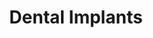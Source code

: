 ---
templateKey: specialties-page
language: en
title: Dental Implants
redirects: /especialidades/implantes-dentales/
published: true
# Hero Section
hero:
  display: true
  type: default
  image: /img/hero-dental-implants.png
  parallax: false
  title: >
    <span class="bebas" style="font-family:Bebas Neue Bold;color:white;font-weight:lighter">DENTAL IMPLANTS</span>
  indicator: false
  halfSize: true

# Heading Section
specialtiesHeading:
  display: true
  img: /img/icon-dental-implants.jpg
  content: The use of Osseointegrated Dental Implants in the Oral Rehabilitation of partially or totally edentulous patients has been fully consolidated as a reliable and highly predictable alternative in the long term.

# Aside section
paragraphSection:
  body: >
    <p>Undoubtedly, one of the most spectacular advances of the modern dentistry is the development of dental implants. These <b>are small titanium devices in the form of a cylinder and that, due to their high degree of biocompatibility, are capable of osseointegrate into the maxillary structures to “ideally” replace teeth lost</b> due to decay, trauma and periodontal disease, thus avoiding the use of old ones removable prostheses.</p>
    <p>With the LAST GENERATION IMPLANTS <b>the surgical procedure of placement is quite simple, fast and painless.</b> However, it must always be performed by Specialists in Oral or Maxillofacial Surgery, since the technique to be used is quite sensitive and requires extensive surgical and anatomical knowledge of oral tissues and structures.</p>
    <p><b>Another essential factor in advanced Implantology is the restorative aspect.</b> If the prosthesis that is then placed on the implant is not well designed, the harmful forces generated by chewing will inevitably lead to its failure. Hence the importance and necessity of MULTIDISCIPLINARY TREATMENT in oral rehabilitation with osseointegrated dental implants. <b>In our clinic the second phase of the treatment or prosthetic phase is always in charge of the Prosthodontics Specialist Dentist</b>, since no one better than him is able to handle the complicated principles and foundations of occlusion physiology, that is, in the way he should relate that implant and that prosthesis with the rest of the teeth when the patient comes into function to eat and chew.</p>
    <p>Finally, and in pro of the long-term success of the treatment, it is also imperative to highlight the importance of <b>complying with a good consensual periodontal maintenance protocol</b>, which at 12-month intervals, allows us to keep healthy gums and prosthetic elements in perfect aesthetic and structural condition.</p>
    
  image: /img/aside-dental-implants.jpg

# Quote Section
quote:
  title: ''
  body: >
    It is truly gratifying to perceive day by day how dental implants improve people's quality of life and health. The fact of being able to eat and chew with comfort, speak normally and smile without fear, are benefits of invaluable repercussion.
  author: Dr. Castor José Garabán Povea
  footer:
    position: Oral surgeon
    clinic: DENTAL VIP, Especialidades Odontológicas s.c.

# Parallax Section
plainParallax:
  image: /img/parallax-dental-implants.jpg

# Faq Section
faq:
  title:  Frequently Asked Questions
  blocks:
    - questions:

      - question: What is osseointegration?
        answer: >
          <p>It is defined as the biological process by which a functional ankylosis is achieved between an implant and its recipient bone. The implants are made of titanium, biocompatible and osteoinducer metal, capable of stimulating osteoblast differentiation and initiating the process of healing and bone regeneration <i>(osteogenesis)</i> around it. This phenomenon is what allows an implant to fix firmly to the bone, remain stable over time and can be safely used as a base or pillar of dental prostheses.</p>
      - question: When are osseointegrated dental implants indicated?
        answer: >
          <p>When it is necessary to replace one, several or even all the teeth of the mouth. Unitary implants avoid the need to have to carve, wear and compromise the adjacent teeth that ones have been lost to make a traditional fixed bridge. We place an implant, a crown and ready, in this way a much more biological and conservative rehabilitation is achieved. When several or all of the teeth are missing, multiple implants are placed and then individual crowns or exclusively implant supported fixed prostheses are cemented or screwed on them.</p>
      - question: Are there contraindications to implant treatment?
        answer: >
          <p>As a general rule, they are the same that prevent other surgical procedures such as blood clotting disorders, recent history of acute myocardial infarction or stroke, severe immunosuppression, malignant tumors undergoing chemotherapy or radiotherapy, severe rheumatoid arthritis, uncontrolled diabetes mellitus and bone diseases such as osteoporosis and osteomalacy. Also, it is important to assess other additional factors such as the intake of bisphosphonates in women, presence of acute periodontal infection and severe smoking habits.</p>
      - question: So they are contraindicated in smokers? 
        answer: >
          <p>Cigarette does not constitute an absolute contraindication for implant rehabilitation, however, it is scientifically proven that smoking causes peripheral vascular vasoconstriction that significantly alters the process of bone healing and regeneration. So that in these patients the chances of success are reduced from approximately 98 to 65% of cases.</p>
      - question: How are they placed?
        answer: >
          <p>Through a small surgery, very little invasive, a perforation or surgical bed is created in the thickness of the alveolar bone. Next, the implant is introduced by screwing it under pressure so that its surface is in intimate contact with the underlying bone tissue. Making simple analogy we can say that the surgical phase is quite similar to the way of placing a ramplug on a wall. In some cases it is not even necessary to take stitches.</p>
      - question: Is this procedure very painful? 
        answer: >
          <p>Not at all, as long as it is performed under a proper local anesthetic technique. Our oral surgeon handles excellent surgical protocols and powerful anesthetics that make the procedure simple, fast and painless. The postoperative period is usually very similar to a dental extraction.</p>
      - question: Any prerequisites for the intervention? 
        answer: >
          <p>Almost the same as for any other oral surgery act. Good general health, a preoperative profile that assesses the ability of coagulation and tissue scarring and prophylactic premedication with broad-spectrum antibiotics, usually amoxicillin with clavulanic acid or cephalosporins in allergic patients.</p>
      - question: Other special surgeries may be necessary? 
        answer: >
          <p>Unfortunately, in some cases the quantity, quality and density of the recipient bone may be deficient and it is usually necessary to place autogenous or synthetic bone grafts to improve the local environment and avoid a possible failure. Another relatively common maneuver is the elevation of the maxillary sinus or SINUS LIFT, since many times its descent or pneumatization limits the placement of implants in the posterior sector of the upper jaw.</p>
      - question: Are all implants the same? 
        answer: >
          <p>No, they vary considerably in diameter, length, conicity, type of connection and surface treatment. Previous radiographic studies, conical beam volumetric tomography <i>(Cone Beam)</i> and the Surgeon's clinical experience are key factors for your choice. Likewise, it is important to use trademarks recognized and backed by long-term research studies that guarantee their performance and functional longevity. In our clinic, and according to their level of quality, we offer you mid-range, medium-high and high-end dental implants.</p>
      - question: What are immediate implants? 
        answer: >
          <p>They are those that are placed at the same time of dental extraction to avoid resorption of the alveolar ridge and favor the aesthetic results of the final restoration. An additional advantage is that they significantly shorten the total treatment time, since it is not necessary to wait for the 4 or 5 months involved in the process of bone healing and neoformation of the dental alveolus after extraction.</p>
    - questions:

      - question: Are dental implants very expensive? 
        answer: >
          <p>Expensive is something that implies giving an overestimated value to something that does not have it. Although by their nature <i>(pure titanium)</i> implants are more expensive than other dental alternatives, the fact of being able to eat and smile practically as with natural teeth makes them deserving of the highest value in any cost-benefit relationship.</p>
      - question: What is an All-on-Four system?
        answer: >
          <p>It is a technique that allows the total fixed rehabilitation with implants in the upper or lower jaw of the fully edentulous patient. It is based on the strategic placement of only four implants, a fact that considerably reduces the final costs of the treatment.</p>
      - question: How aesthetic do implants look?
        answer: >
          <p>The implants are not visible, they are embedded inside the bone, so that the aesthetic responsibility lies with the definitive prosthesis. This should be made to meet all relevant functional requirements, and also to provide the patient with teeth that look truly natural, of a color, shape and size that project harmony and proportionality, individually characterized and capable of reflecting and translucent light. These are all key factors for the aesthetic success of the treatment.</p>
      - question: What is the prosthetic phase?
        answer: >
          <p>It is the second phase of a rehabilitation with dental implants. It must always be in charge of the Prosthodontics Specialist, who will design, prepare and install the definitive implant-supported prosthesis, always fully respecting all biomechanical principles of occlusion and dental aesthetics. Individual crowns, fixed bridges, complete rehabilitations, hybrid prostheses and overdentures are the known alternatives.</p>
      - question: Are all implant prostheses fixed? 
        answer: >
          <p>Although it is possible to make removable overdentures, we consider that the effort and investment involved in this type of procedure deserves a fixed prosthesis that truly improves the quality of life of the person. In our clinic, whenever possible, we try to make them all fixed, with the exception of the provisional ones used during the osseointegration period.</p>
      - question: Can the crown or fixed prosthesis be placed immediately, that is, on the same day as the surgery? 
        answer: >
          <p>Yes we can with the so-called immediate loading implants, however, for this we must meet a series of ideal conditions sometimes difficult to find. The traditional and even more common protocol is that of deferred load, which includes a period of 3-4 months of waiting between the surgical and prosthetic phases to allow complete maturation of the peri-implant bone tissue <i>(osseointegration)</i>. During that period a removable provisional prosthesis is usually made to temporarily solve the aesthetic problem.</p>
      - question: Is it a definitive treatment, for a lifetime? 
        answer: >
          <p>It would be irresponsible to offer a general estimate for all cases, however, there are patients who have been implant prostheses for more than 30 years. Obviously everything depends on the general state of health, prior planning of the case, surgical implantation technique, device quality, aseptic procedure, correct distribution of masticatory loads, oral hygiene, patient habits and, very important; assistance to subsequent periodic reviews to rule out or treat on time incipient infectious processes, mismatches or failures of prosthetic components.</p>
      - question: Is there a possibility of rejection of a dental implant? 
        answer: >
          <p>There is no described cases of allergy or toxicity to titanium in the literature, so there can be no rejection itself. It may happen that an implant is not properly osseointegrated by an infectious process or localized trauma <i>(usually by a premature or poorly developed prosthesis)</i> and it is necessary to replace it with another one to solve the problem. The success rate today, with high-end dental implants, is greater than 98% of cases.</p>
      - question: What is peri-implantitis? 
        answer: >
          <p>Implants and natural teeth are so similar that they are susceptible to the same periodontal diseases. Just as there is periodontitis, there is peri-implantitis, both bacterial and inflammatory diseases that destroy the alveolar bone, cause mobility of teeth and implants, and in extreme cases; loss of them.</p>
      - question: How then to prevent it? 
        answer: >
          <p>The first thing is to make sure the preparation and capacity of the professionals who will carry out your treatment. For this you do not need a dentist, you need a WORK TEAM consisting of a Surgeon, a Prosthodontist and a Periodontist who dominate and have experience in the field. Then, your collaboration is indispensable. Oral hygiene is the fundamental pillar of any restorative procedure in Dentistry, and implants are no exception. If you achieve always keep your implants and gums free of dental plaque and food debris, go regularly to regular control appointments and keep yourself in good general health, it is very likely that you will enjoy for a lifetime the benefits of this innovative dental alternative.</p>

# Clinic Cases
clinicCases:
  title: Dental Implants - Clinical Cases
  items:
    - image: /img/clinic-cases-dental-implants-en-01-thumb.jpg
      title: > 
        <h6>9 IMPLANTS AND UPPER PARTIAL HYBRID PROSTHESIS </h6>
    - image: /img/clinic-cases-dental-implants-en-02-thumb.jpg
      title: >
        <h6>FULL MOUTH REHABILITATION</h6>
    - image: /img/clinic-cases-dental-implants-en-03-thumb.jpg
      title: >
        <h6>IMPLANT SUPPORTED FIXED PARTIAL PROSTHESIS</h6>
    - image: /img/clinic-cases-dental-implants-en-04-thumb.jpg
      title: >
        <h6>REPLACEMENT OF LOWER INCISORS</h6>
    - image: /img/clinic-cases-dental-implants-en-05-thumb.jpg
      title: >
        <h6>All-On-Four </h6>
    - image: /img/clinic-cases-dental-implants-en-06-thumb.jpg
      title: >
        <h6>IMPLANTS IN CORRESPONDENCE WITH 1.2 AND 2.2</h6>
    - image: /img/clinic-cases-dental-implants-en-07-thumb.jpg
      title: >
        <h6>2 IMPLANTS AND LOWER FIXED BRIDGE</h6>
    - image: /img/clinic-cases-dental-implants-en-08-thumb.jpg
      title: >
        <h6>HEALING CAPS AND 6 METAL-PORCELAIN CROWNS</h6>
    - image: /img/clinic-cases-dental-implants-en-09-thumb.jpg
      title: >
        <h6>REMOVABLE OVERDENTURE</h6>
    - image: /img/clinic-cases-dental-implants-en-10-thumb.jpg
      title: >
        <h6>IMPLANTATION IN CORRESPONDENCE WITH 2.1</h6>
    - image: /img/clinic-cases-dental-implants-en-11-thumb.jpg 
      title: >
        <h6>HEALING SCREW AND ANTERIOR CROWN</h6>
    - image: /img/clinic-cases-dental-implants-en-12-thumb.jpg
      title: >
        <h6>BEFORE AND AFTER WITH IMPLANTS AND CERAMIC CROWNS</h6>
    - image: /img/clinic-cases-dental-implants-en-13-thumb.jpg
      title: >
        <h6>UNITARY IMPLANT IN BICUSPID REGION</h6>
    - image: /img/clinic-cases-dental-implants-en-14-thumb.jpg
      title: >
        <h6>ABUTMENTS OR PROSTHETIC PILLARS</h6>
    - image: /img/clinic-cases-dental-implants-en-15-thumb.jpg
      title: >
        <h6>METAL-ACRYLIC HYBRID PROSTHESIS</h6>
    - image: /img/clinic-cases-dental-implants-en-16-thumb.jpg
      title: >
        <h6>SUPERIOR HYBRID DENTURE OVER 8 IMPLANTS</h6>
    - image: /img/clinic-cases-dental-implants-en-17-thumb.jpg
      title: >
        <h6>Sinus Lift</h6>
    - image: /img/clinic-cases-dental-implants-en-18-thumb.jpg
      title: >
        <h6>CONVENTIONAL FIXED PROSTHESIS AND UNITARY IMPLANT</h6>
    - image: /img/clinic-cases-dental-implants-en-19-thumb.jpg
      title: >
        <h6>IMPLANT SUPPORTED FIXED PROSTHESIS</h6>
    - image: /img/clinic-cases-dental-implants-en-20-thumb.jpg
      title: >
        <h6>BIMAXILLARY FIXED REHABILITATION WITH DENTAL IMPLANTS</h6>
    - image: /img/clinic-cases-dental-implants-en-21-thumb.jpg
      title: >
        <h6>IMPLANT IN ZONE OF HIGH AESTHETIC COMMITMENT</h6>
  lightbox:
    placeholder: ROTATE THE DEVICE TO ENLARGE THE IMAGES
    type: ''
    images: 
      - image: /img/clinic-cases-dental-implants-en-01.jpg
      - image: /img/clinic-cases-dental-implants-en-02.jpg
      - image: /img/clinic-cases-dental-implants-en-03.jpg
      - image: /img/clinic-cases-dental-implants-en-04.jpg
      - image: /img/clinic-cases-dental-implants-en-05.jpg
      - image: /img/clinic-cases-dental-implants-en-06.jpg
      - image: /img/clinic-cases-dental-implants-en-07.jpg
      - image: /img/clinic-cases-dental-implants-en-08.jpg
      - image: /img/clinic-cases-dental-implants-en-09.jpg
      - image: /img/clinic-cases-dental-implants-en-10.jpg
      - image: /img/clinic-cases-dental-implants-en-11.jpg
      - image: /img/clinic-cases-dental-implants-en-12.jpg
      - image: /img/clinic-cases-dental-implants-en-13.jpg
      - image: /img/clinic-cases-dental-implants-en-14.jpg
      - image: /img/clinic-cases-dental-implants-en-15.jpg
      - image: /img/clinic-cases-dental-implants-en-16.jpg
      - image: /img/clinic-cases-dental-implants-en-17.jpg
      - image: /img/clinic-cases-dental-implants-en-18.jpg
      - image: /img/clinic-cases-dental-implants-en-19.jpg
      - image: /img/clinic-cases-dental-implants-en-20.jpg
      - image: /img/clinic-cases-dental-implants-en-21.jpg
# Responsive Aside Paragraphs
asides:
  display: true 
  sections:
    - align: right
      title: >
        <h3 style="color:#333;font-family:'Bebas Neue Bold'">WITH ALL THE ADVANTAGES OF INTERNAL HEXAGON!</h3>
      content: >
        <p style="font-weight:400">The structural configuration that provides the most stable and efficient connection system of the moment, which has the highest commercial compatibility rate and that promotes the most aesthetic and natural appearance of the final supra prosthetic element.</p>
      image: /img/sections-hexagon-dental-implants.jpg
      footer:
        display: true
        image:
          src: /img/sections-icons-hexagon-dental-implants.jpg
          display: true
        button:
          text: ''
          to: ''
          display: false
    - align: left
      title: >
        <h3 style="color:#333;font-family:'Bebas Neue Bold'">3D DIAGNOSIS AND PLANNING</h3>
      content: >
        <p style="font-weight:400">The appearance and development of advanced volumetric visualization techniques has meant for the dental community the possibility of accessing 3D reconstruction to safely determine the exact position in which each device should be implanted.</p>
      image: /img/sections-dental-implants-3d-diagnosis.jpg
      footer:
        display: true
        image:
          src: /img/sections-icons-hexagon-dental-implants.jpg
          display: false  
        button:
          text: More Information 
          to: '/en/specialties/dental-implants/3d-diagnosis-and-planning'
          display: true
    - align: right
      title: >
        <h3 style="color:#333;font-family:'Bebas Neue Bold'">IMPLANT SUPPORTED RESTORATIONS</h3>
      content: >
        <p style="font-weight:400">After the osseointegration period, the implants are uncovered and the definitive prosthesis previously contemplated is fabricated. Depending on the case, it may be total or partial, fixed or removable and made of metal-porcelain, metal-acrylic, total ceramic or thermopolymerizable polyacrylic resin.</p>
      image: /img/sections-dental-implants-implant-supported-restorations.jpg 
      footer:
        display: true
        image:
          src: /img/sections-dental-implants-implant-supported-restorations.jpg 
          display: false
        button:
          text: More Information  
          to: '/en/specialties/dental-implants/implant-supported-restorations/'
          display: true
  
# Testimonial Section
lightQuote:
  color: '#ededed'
  display: true
  img:
    ld: /img/quotes-dental-implants.jpg
    pt: /img/quotes-dental-implants-portrait.jpg
  content: NOW THAT I HAVE IMPLANTS I CANNOT UNDERSTAND HOW I HAVE BEEN SO LONG USING REMOVABLE DENTURES. FOR AN AFRAID FEAR OF A SMALL SURGERY, I SPENT YEARS HIDING MY SMILE, COVERING MY MOUTH WITH MY HANDS SO THAT THE PLASTIC AND THE HOOKS OF THE DENTURES WERE NOT SEEN. "

# Contact Form
form:
  title: Consult Us Right Now!
  img: /img/parallax-form-specialties.png

# Procedures Section
procedures:
  display: true
  title: Give your Health the Value It Deserves!
  procedures:
    - title: Facilities
      to: /en/the-clinic/facilities/
      img: /img/procedures-facilities.jpg
    - title: Technology
      to: /en/the-clinic/technology/
      img: /img/procedures-technology.jpg
    - title: Professional Staff
      to:  /en/professional-staff/
      img: /img/procedures-professionals.png
---